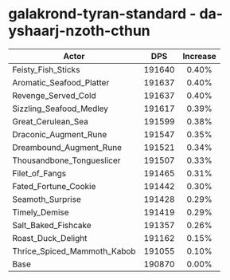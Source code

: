 # galakrond-tyran-standard - da-yshaarj-nzoth-cthun
| Actor | DPS | Increase |
|---|:---:|:---:|
|Feisty_Fish_Sticks|191640|0.40%|
|Aromatic_Seafood_Platter|191637|0.40%|
|Revenge_Served_Cold|191637|0.40%|
|Sizzling_Seafood_Medley|191617|0.39%|
|Great_Cerulean_Sea|191599|0.38%|
|Draconic_Augment_Rune|191547|0.35%|
|Dreambound_Augment_Rune|191521|0.34%|
|Thousandbone_Tongueslicer|191507|0.33%|
|Filet_of_Fangs|191465|0.31%|
|Fated_Fortune_Cookie|191442|0.30%|
|Seamoth_Surprise|191428|0.29%|
|Timely_Demise|191419|0.29%|
|Salt_Baked_Fishcake|191357|0.26%|
|Roast_Duck_Delight|191162|0.15%|
|Thrice_Spiced_Mammoth_Kabob|191055|0.10%|
|Base|190870|0.00%|
